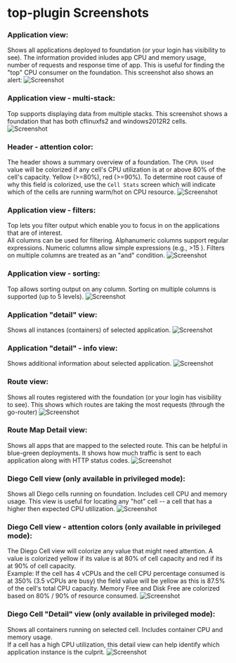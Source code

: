 # top-plugin Screenshots


### Application view:
Shows all applications deployed to foundation (or your login has visibility to see). 
The information provided inludes app CPU and memory usage, number of requests and response
time of app.
This is useful for finding the "top" CPU consumer on the foundation.  This screenshot 
also shows an alert:
![Screenshot](screenshot_appView2.png?raw=true)


### Application view - multi-stack:
Top supports displaying data from multiple stacks.  This screenshot shows a foundation that has both cflinuxfs2 and windows2012R2 cells.
![Screenshot](screenshot_appViewMultiStack.png?raw=true)


### Header  - attention color:
The header shows a summary overview of a foundation.  The `CPU% Used` value will be colorized if any cell's CPU utilization is at or above
80% of the cell's capacity.  Yellow (>=80%), red (>=90%).  To determine root cause of why this field is colorized, use the `Cell Stats` screen
which will indicate which of the cells are running warm/hot on CPU resource.
![Screenshot](screenshot_header.png?raw=true)


### Application view - filters:
Top lets you filter output which enable you to focus in on the applications that are of interest.  
All columns can be used for filtering.  Alphanumeric columns support regular expressions.  Numeric columns allow
simple expressions (e.g., >15 ).  Filters on multiple columns are treated as an "and" condition.
![Screenshot](screenshot_appViewFilter.png?raw=true)


### Application view - sorting:
Top allows sorting output on any column. Sorting on multiple columns is supported (up to 5 levels).
![Screenshot](screenshot_appViewSort.png?raw=true)


### Application "detail" view:
Shows all instances (containers) of selected application.
![Screenshot](screenshot_appDetailView.png?raw=true)


### Application "detail" - info view:
Shows additional information about selected application.
![Screenshot](screenshot_appDetailViewAppInfo.png?raw=true)


### Route view:
Shows all routes registered with the foundation (or your login has visibility to see).
This shows which routes are taking the most requests (through the go-router)
![Screenshot](screenshot_routeView.png?raw=true)


### Route Map Detail view:
Shows all apps that are mapped to the selected route.  This can be helpful in blue-green
deployments.  It shows how much traffic is sent to each application along with HTTP status
codes.
![Screenshot](screenshot_routeMapDetailView.png?raw=true)


### Diego Cell view (only available in privileged mode):
Shows all Diego cells running on foundation. Includes cell CPU and memory usage. 
This view is useful for locating any "hot" cell -- a cell that has a higher then
expected CPU utilization.
![Screenshot](screenshot_cellView.png?raw=true)


### Diego Cell view - attention colors (only available in privileged mode):
The Diego Cell view will colorize any value that might need attention.  A value is colorized yellow if its 
value is at 80% of cell capacity and red if its at 90% of cell capacity.  
Example:  If the cell has 4 vCPUs and the cell CPU percentage consumed is at 350% (3.5 vCPUs are busy) 
the field value will be yellow as this is 87.5% of the cell's total CPU capacity.
Memory Free and Disk Free are colorized based on 80% / 90% of resource consumed. 
![Screenshot](screenshot_cellView-attention.png?raw=true)


### Diego Cell "Detail" view (only available in privileged mode):
Shows all containers running on selected cell. Includes container CPU and memory usage.  
If a cell has a high CPU utilization, this detail view can help identify which application instance is the culprit. 
![Screenshot](screenshot_cellDetailView.png?raw=true)


